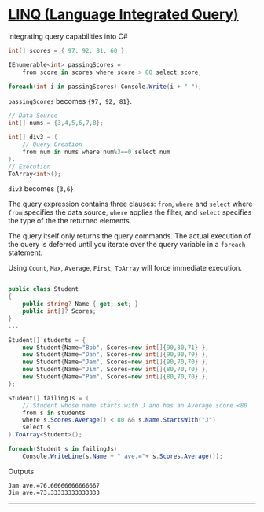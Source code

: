 # [LINQ (Language Integrated Query)](https://learn.microsoft.com/en-us/dotnet/csharp/programming-guide/concepts/linq/introduction-to-linq-queries?source=recommendations)

integrating query capabilities into C#

```C#
int[] scores = { 97, 92, 81, 60 };

IEnumerable<int> passingScores = 
    from score in scores where score > 80 select score;

foreach(int i in passingScores) Console.Write(i + " ");
```
`passingScores` becomes `{97, 92, 81}`.

```C#
// Data Source
int[] nums = {3,4,5,6,7,8};

int[] div3 = (
    // Query Creation
    from num in nums where num%3==0 select num
).
// Execution
ToArray<int>();
```
`div3` becomes `{3,6}`

The query  expression contains three clauses: `from`, `where` and `select` where `from` specifies the data source, `where` applies the filter, and `select` specifies the type of the the returned elements.

The query itself only returns the query commands. The actual execution of the query is deferred until you iterate over the query variable in a `foreach` statement. 

Using `Count`, `Max`, `Average`, `First`, `ToArray` will force immediate execution. 

```C#

public class Student
{
    public string? Name { get; set; }
    public int[]? Scores;
}
...

Student[] students = {
    new Student{Name="Bob", Scores=new int[]{90,80,71} },
    new Student{Name="Dan", Scores=new int[]{90,90,70} },
    new Student{Name="Jam", Scores=new int[]{90,70,70} },
    new Student{Name="Jim", Scores=new int[]{80,70,70} },
    new Student{Name="Pam", Scores=new int[]{80,70,70} },
};

Student[] failingJs = ( 
    // Student whose name starts with J and has an Average score <80
    from s in students 
    where s.Scores.Average() < 80 && s.Name.StartsWith("J")
    select s
).ToArray<Student>();

foreach(Student s in failingJs) 
    Console.WriteLine(s.Name + " ave.="+ s.Scores.Average());
```
Outputs
```
Jam ave.=76.66666666666667
Jim ave.=73.33333333333333
```

---
